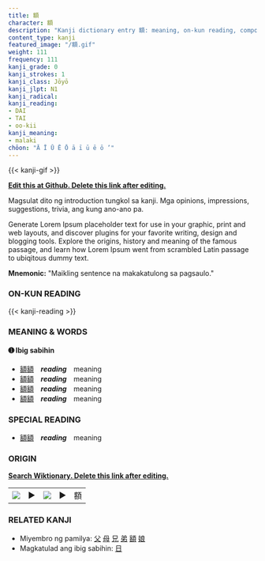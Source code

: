 ```yaml
---
title: 額
character: 額
description: "Kanji dictionary entry 額: meaning, on-kun reading, compounds, origin, related kanji"
content_type: kanji
featured_image: "/額.gif"
weight: 111
frequency: 111
kanji_grade: 0
kanji_strokes: 1
kanji_class: Jōyō
kanji_jlpt: N1
kanji_radical: 
kanji_reading: 
- DAI
- TAI
- oo-kii
kanji_meaning:
- malaki
chōon: "Ā Ī Ū Ē Ō ā ī ū ē ō ’"
---
```

[//]: # (Don't edit the line below. Kanji animated GIF code is automatically generated.)
{{< kanji-gif >}}

[//]: # (Edit below this line.)

**[Edit this at Github. Delete this link after editing.](https://github.com/tim0g/tim/tree/main/content/kanji/額/index.md)**

Magsulat dito ng introduction tungkol sa kanji. Mga opinions, impressions, suggestions, trivia, ang kung ano-ano pa.

Generate Lorem Ipsum placeholder text for use in your graphic, print and web layouts, and discover plugins for your favorite writing, design and blogging tools. Explore the origins, history and meaning of the famous passage, and learn how Lorem Ipsum went from scrambled Latin passage to ubiqitous dummy text.
 
**Mnemonic:** "Maikling sentence na makakatulong sa pagsaulo."

### ON-KUN READING

[//]: # (Don't edit the line below. ON-KUN READING code is automatically generated.)
{{< kanji-reading >}}

### MEANING & WORDS

#### ➊ **Ibig sabihin**
  - [額](../額)[額](../額)　***reading***　meaning
  - [額](../額)[額](../額)　***reading***　meaning
  - [額](../額)[額](../額)　***reading***　meaning
  - [額](../額)[額](../額)　***reading***　meaning

### SPECIAL READING
  - [額](../額)[額](../額)　***reading***　meaning

### ORIGIN

**[Search Wiktionary. Delete this link after editing.](https://wiktionary.org/wiki/額)**
<table class="kanji-table"><tr><td>
<img src="60px-額-bronze.svg.png">
</td><td>▶</td><td>
<img src="60px-額-oracle.svg.png">
</td><td>▶</td>
<td class="kanji-origin">額</td>
</tr></table>

### RELATED KANJI
- Miyembro ng pamilya: [父](../父) [母](../母) [兄](../兄) [弟](../弟) [額](../額) [娘](../娘)
- Magkatulad ang ibig sabihin: [日](../日)
